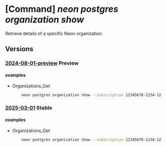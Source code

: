 # [Command] _neon postgres organization show_

Retrieve details of a specific Neon organization.

## Versions

### [2024-08-01-preview](/Resources/mgmt-plane/L3N1YnNjcmlwdGlvbnMve30vcmVzb3VyY2Vncm91cHMve30vcHJvdmlkZXJzL25lb24ucG9zdGdyZXMvb3JnYW5pemF0aW9ucy97fQ==/2024-08-01-preview.xml) **Preview**

<!-- mgmt-plane /subscriptions/{}/resourcegroups/{}/providers/neon.postgres/organizations/{} 2024-08-01-preview -->

#### examples

- Organizations_Get
    ```bash
        neon postgres organization show --subscription 12345678-1234-1234-1234-123456789abc --resource-group demoResourceGroup --name demoNeonResource
    ```

### [2025-03-01](/Resources/mgmt-plane/L3N1YnNjcmlwdGlvbnMve30vcmVzb3VyY2Vncm91cHMve30vcHJvdmlkZXJzL25lb24ucG9zdGdyZXMvb3JnYW5pemF0aW9ucy97fQ==/2025-03-01.xml) **Stable**

<!-- mgmt-plane /subscriptions/{}/resourcegroups/{}/providers/neon.postgres/organizations/{} 2025-03-01 -->

#### examples

- Organizations_Get
    ```bash
        neon postgres organization show --subscription 12345678-1234-1234-1234-123456789abc --resource-group demoResourceGroup --name demoNeonResource
    ```

